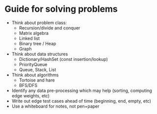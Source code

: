 
# Guide for solving problems
- Think about problem class:
  - Recursion/divide and conquer 
  - Matrix algebra
  - Linked list
  - Binary tree / Heap
  - Graph
- Think about data structures
  - Dictionary/HashSet (const insertion/lookup)
  - PriorityQueue
  - Queue, Stack, List
- Think about algorithms
  - Tortoise and hare
  - BFS/DFS
- Identify any data pre-processing which may help (sorting, computing edge weights, etc)
- Write out edge test cases ahead of time (beginning, end, empty, etc)
- Use a whiteboard for notes, not pen+paper
